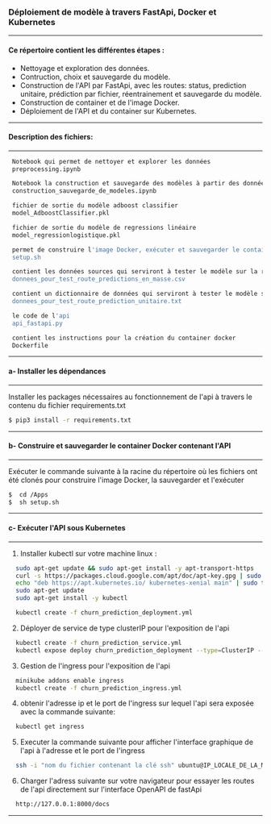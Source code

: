 ### Déploiement de modèle à travers FastApi, Docker et Kubernetes
-----------------

#### Ce répertoire contient les différentes étapes : 
* Nettoyage et exploration des données.
* Contruction, choix et sauvegarde du modèle.
* Construction de l'API par FastApi, avec les routes: status, prediction unitaire, prédiction par fichier, réentrainement et  sauvegarde du modèle.
* Construction de container et de l'image Docker.
* Déploiement de l'API et du container sur Kubernetes.
-----------------

#### Description des fichiers: 
-----------------
 
```bash
 Notebook qui permet de nettoyer et explorer les données
 preprocessing.ipynb
```
```bash
 Notebook la construction et sauvegarde des modèles à partir des données sources
 construction_sauvegarde_de_modeles.ipynb 
```
```bash
 fichier de sortie du modèle adboost classifier
 model_AdboostClassifier.pkl
```
```bash
 fichier de sortie du modèle de regressions linéaire
 model_regressionlogistique.pkl
```
```bash
 permet de construire l'image Docker, exécuter et sauvegarder le container Docker
 setup.sh 
```
```bash
 contient les données sources qui serviront à tester le modèle sur la route de prédiction en masse de l'api
 donnees_pour_test_route_predictions_en_masse.csv 
```
```bash
 contient un dictionnaire de données qui serviront à tester le modèle sur la route de prédiction unitaire de l'api
 donnees_pour_test_route_prediction_unitaire.txt 
```
```bash
 le code de l'api
 api_fastapi.py 
```
```bash
 contient les instructions pour la création du container docker
 Dockerfile
```
-----------------

#### a- Installer les dépendances
-----------------
Installer les packages nécessaires au fonctionnement de l'api à travers le contenu du fichier requirements.txt
```bash
$ pip3 install -r requirements.txt
```
-----------------

#### b- Construire et sauvegarder le container Docker contenant l'API
-----------------
Exécuter le commande suivante à la racine du répertoire où les fichiers ont été clonés pour construire l'image Docker, la sauvegarder et l'exécuter
```bash
$  cd /Apps
$  sh setup.sh
  ```
-----------------

#### c- Exécuter l'API sous Kubernetes
-----------------
1. Installer kubectl sur votre machine linux :
```bash
  sudo apt-get update && sudo apt-get install -y apt-transport-https
  curl -s https://packages.cloud.google.com/apt/doc/apt-key.gpg | sudo apt-key add -
  echo "deb https://apt.kubernetes.io/ kubernetes-xenial main" | sudo tee -a /etc/apt/sources.list.d/kubernetes.list
  sudo apt-get update
  sudo apt-get install -y kubectl

  kubectl create -f churn_prediction_deployment.yml
```
2. Déployer de service de type clusterIP pour l'exposition de l'api
```bash
  kubectl create -f churn_prediction_service.yml
  kubectl expose deploy churn_prediction_deployment --type=ClusterIP --port=8002 --target-port=8000 --name churn_prediction_service
  ```
3. Gestion de l'ingress pour l'exposition de l'api
```bash
  minikube addons enable ingress
  kubectl create -f churn_prediction_ingress.yml
```
4. obtenir l'adresse ip et le port de l'ingress sur lequel l'api sera exposée avec la commande suivante:
```bash
  kubectl get ingress
```
5. Executer la commande suivante pour afficher l'interface graphique de l'api à l'adresse et le port de l'ingress
```bash
  ssh -i "nom du fichier contenant la clé ssh" ubuntu@IP_LOCALE_DE_LA_MACHINE -fNL 8000:IP_ingress
```
6. Charger l'adress suivante sur votre navigateur pour essayer les routes de l'api directement sur l'interface OpenAPI de fastApi
```bash
  http://127.0.0.1:8000/docs
  ```
  -----------------
